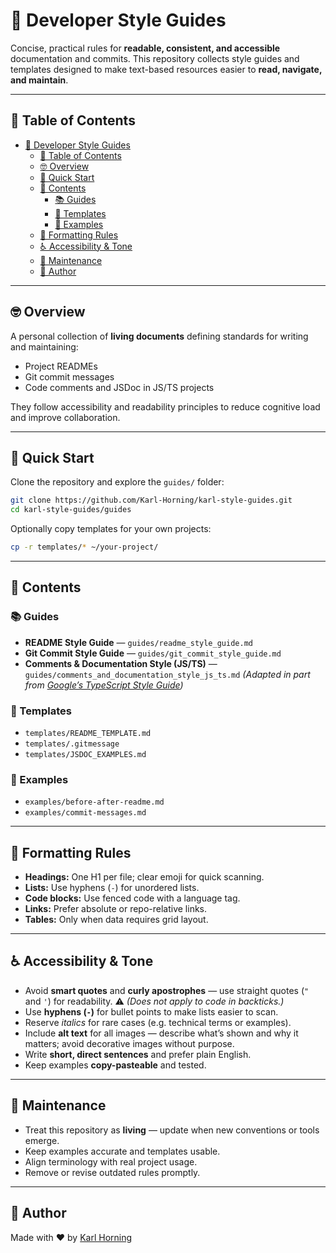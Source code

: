 # 🧭 Developer Style Guides

Concise, practical rules for **readable, consistent, and accessible** documentation and commits.
This repository collects style guides and templates designed to make text-based resources easier to **read, navigate, and maintain**.

---

## 📖 Table of Contents

- [🧭 Developer Style Guides](#-developer-style-guides)
  - [📖 Table of Contents](#-table-of-contents)
  - [🤓 Overview](#-overview)
  - [🚀 Quick Start](#-quick-start)
  - [🧩 Contents](#-contents)
    - [📚 Guides](#-guides)
    - [🧠 Templates](#-templates)
    - [🧪 Examples](#-examples)
  - [🧱 Formatting Rules](#-formatting-rules)
  - [♿ Accessibility \& Tone](#-accessibility--tone)
  - [🔧 Maintenance](#-maintenance)
  - [👤 Author](#-author)

---

## 🤓 Overview

A personal collection of **living documents** defining standards for writing and maintaining:

- Project READMEs
- Git commit messages
- Code comments and JSDoc in JS/TS projects

They follow accessibility and readability principles to reduce cognitive load and improve collaboration.

---

## 🚀 Quick Start

Clone the repository and explore the `guides/` folder:

```bash
git clone https://github.com/Karl-Horning/karl-style-guides.git
cd karl-style-guides/guides
```

Optionally copy templates for your own projects:

```bash
cp -r templates/* ~/your-project/
```

---

## 🧩 Contents

### 📚 Guides

- **README Style Guide** — `guides/readme_style_guide.md`
- **Git Commit Style Guide** — `guides/git_commit_style_guide.md`
- **Comments & Documentation Style (JS/TS)** — `guides/comments_and_documentation_style_js_ts.md`
  *(Adapted in part from [Google’s TypeScript Style Guide](https://google.github.io/styleguide/tsguide.html#comments-documentation))*

### 🧠 Templates

- `templates/README_TEMPLATE.md`
- `templates/.gitmessage`
- `templates/JSDOC_EXAMPLES.md`

### 🧪 Examples

- `examples/before-after-readme.md`
- `examples/commit-messages.md`

---

## 🧱 Formatting Rules

- **Headings:** One H1 per file; clear emoji for quick scanning.
- **Lists:** Use hyphens (`-`) for unordered lists.
- **Code blocks:** Use fenced code with a language tag.
- **Links:** Prefer absolute or repo-relative links.
- **Tables:** Only when data requires grid layout.

---

## ♿ Accessibility & Tone

- Avoid **smart quotes** and **curly apostrophes** — use straight quotes (`"` and `'`) for readability.
  ⚠️ *(Does not apply to code in backticks.)*
- Use **hyphens (`-`)** for bullet points to make lists easier to scan.
- Reserve *italics* for rare cases (e.g. technical terms or examples).
- Include **alt text** for all images — describe what’s shown and why it matters; avoid decorative images without purpose.
- Write **short, direct sentences** and prefer plain English.
- Keep examples **copy-pasteable** and tested.

---

## 🔧 Maintenance

- Treat this repository as **living** — update when new conventions or tools emerge.
- Keep examples accurate and templates usable.
- Align terminology with real project usage.
- Remove or revise outdated rules promptly.

---

## 👤 Author

Made with ❤️ by [Karl Horning](https://github.com/Karl-Horning)
